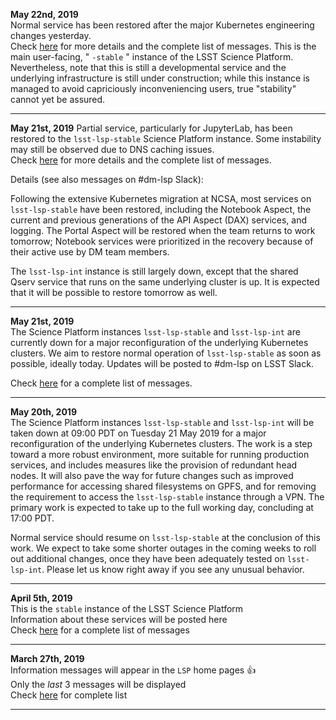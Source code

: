 **May 22nd, 2019**  
Normal service has been restored after the major Kubernetes engineering changes yesterday.  
Check [here](https://github.com/lsst-dm/lsp-landing-page/blob/master/motd/stable.md) for more details and the complete list of messages.
This is the main user-facing, " `-stable` " instance of the LSST Science Platform.  Nevertheless, note that this is still a developmental service and the underlying infrastructure is still under construction; while this instance is managed to avoid capriciously inconveniencing users, true "stability" cannot yet be assured.

---
**May 21st, 2019**
Partial service, particularly for JupyterLab, has been restored to the `lsst-lsp-stable` Science Platform instance.  Some instability may still be observed due to DNS caching issues.  
Check [here](https://github.com/lsst-dm/lsp-landing-page/blob/master/motd/stable.md) for more details and the complete list of messages.

Details (see also messages on #dm-lsp Slack):

Following the extensive Kubernetes migration at NCSA, most services on `lsst-lsp-stable` have been restored, including the Notebook Aspect, the current and previous generations of the API Aspect (DAX) services, and logging.  The Portal Aspect will be restored when the team returns to work tomorrow; Notebook services were prioritized in the recovery because of their active use by DM team members.

The `lsst-lsp-int` instance is still largely down, except that the shared Qserv service that runs on the same underlying cluster is up.  It is expected that it will be possible to restore tomorrow as well.

---
**May 21st, 2019**  
The Science Platform instances `lsst-lsp-stable` and `lsst-lsp-int` are currently down for a major reconfiguration of the underlying Kubernetes clusters.  We aim to restore normal operation of `lsst-lsp-stable` as soon as possible, ideally today.  Updates will be posted to #dm-lsp on LSST Slack.

Check [here](https://github.com/lsst-dm/lsp-landing-page/blob/master/motd/stable.md) for a complete list of messages.

---
**May 20th, 2019**  
The Science Platform instances `lsst-lsp-stable` and `lsst-lsp-int` will be taken down at 09:00 PDT on Tuesday 21 May 2019 for a major reconfiguration of the underlying Kubernetes clusters.
The work is a step toward a more robust environment, more suitable for running production services, and includes measures like the provision of redundant head nodes.
It will also pave the way for future changes such as improved performance for accessing shared filesystems on GPFS, and for removing the requirement to access the `lsst-lsp-stable` instance through a VPN.
The primary work is expected to take up to the full working day, concluding at 17:00 PDT.

Normal service should resume on `lsst-lsp-stable` at the conclusion of this work.
We expect to take some shorter outages in the coming weeks to roll out additional changes, once they have been adequately tested on `lsst-lsp-int`.
Please let us know right away if you see any unusual behavior.

---
**April 5th, 2019**  
This is the `stable` instance of the LSST Science Platform   
Information about these services will be posted here  
Check [here](https://github.com/lsst-dm/lsp-landing-page/blob/master/motd/stable.md) for a complete list of messages  

---
**March 27th, 2019**  
Information messages will appear in the `LSP` home pages :+1:  
Only the *last* 3 messages will be displayed  
Check [here](https://github.com/lsst-dm/lsp-landing-page/blob/master/motd/stable.md) for complete list  

---
